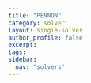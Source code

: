 ```yaml
---
title: "PENNON"
category: solver
layout: single-solver
author_profile: false
excerpt:
tags:
sidebar:
  nav: "solvers"
---
```

